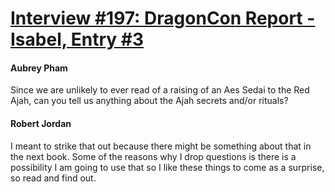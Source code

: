 # [Interview #197: DragonCon Report - Isabel, Entry #3](https://www.theoryland.com/intvmain.php?i=197#3)

#### Aubrey Pham

Since we are unlikely to ever read of a raising of an Aes Sedai to the Red Ajah, can you tell us anything about the Ajah secrets and/or rituals?

#### Robert Jordan

I meant to strike that out because there might be something about that in the next book. Some of the reasons why I drop questions is there is a possibility I am going to use that so I like these things to come as a surprise, so read and find out.

